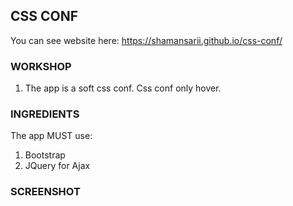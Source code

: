 CSS CONF
---------
You can see website here: https://shamansarii.github.io/css-conf/

### WORKSHOP

1. The app is a soft css conf. Css conf only hover. 

### INGREDIENTS

The app MUST use:
1. Bootstrap
2. JQuery for Ajax
 
### SCREENSHOT


